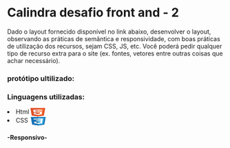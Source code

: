 <h1>Calindra desafio front and - 2 </h1>

Dado o layout fornecido disponível no link abaixo, desenvolver o layout, observando as
práticas de semântica e responsividade, com boas práticas de utilização dos recursos, sejam CSS,
JS, etc. Você poderá pedir qualquer tipo de recurso extra para o site (ex. fontes, vetores entre
outras coisas que achar necessário).
 
  <h3>protótipo ultilizado: </h3>
<h3>Linguagens utilizadas:</h3>
<li>
Html<img align="center" alt="mk-HTML" height="20" width="40" src="https://raw.githubusercontent.com/devicons/devicon/master/icons/html5/html5-original.svg">
</li>
<li>
CSS <img align="center" alt="mk-css3" height="20" width="40" src="https://raw.githubusercontent.com/devicons/devicon/master/icons/css3/css3-original.svg">
</li>
 <h4> -Responsivo- </h4>
